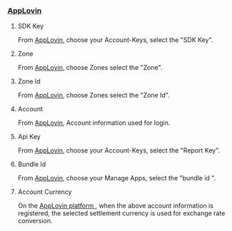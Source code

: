 ### [AppLovin](https://www.applovin.com/login) 
1. SDK Key

    From [AppLovin](https://dash.applovin.com/account#keys), choose your Account-Keys, select the "SDK Key".
2. Zone 

   From [AppLovin](https://dash.applovin.com/zones), choose Zones select the "Zone".
3. Zone Id

    From [AppLovin](https://dash.applovin.com/zones), choose Zones select the "Zone Id".
4. Account
 
   From [AppLovin](https://www.applovin.com/login), Account information used for login.
 5. Api Key 

    From [AppLovin](https://dash.applovin.com/account#keys), choose your Account-Keys, select the "Report Key".
  6. Bundle Id 
 
     From [AppLovin](https://dash.applovin.com/manage), choose your Manage Apps, select the "bundle id ".
  7. Account Currency
    
     On the [AppLovin platform ](https://www.applovin.com/login)  , when the above account information is registered, the selected settlement currency is used for exchange rate conversion.
